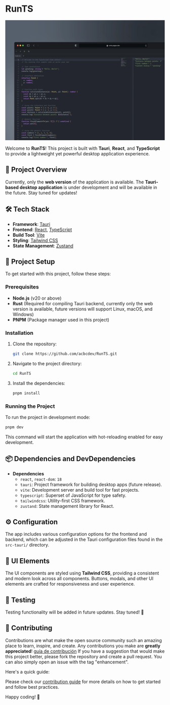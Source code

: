 # RunTS 

![Captura de pantalla en ordenador](./public/runts.webp)

Welcome to **RunTS**! This project is built with **Tauri**, **React**, and **TypeScript** to provide a lightweight yet powerful desktop application experience.

## 🚀 Project Overview

Currently, only the **web version** of the application is available. The **Tauri-based desktop application** is under development and will be available in the future. Stay tuned for updates!

## 🛠 Tech Stack

- **Framework**: [Tauri](https://tauri.app/)
- **Frontend**: [React](https://reactjs.org/), [TypeScript](https://www.typescriptlang.org/)
- **Build Tool**: [Vite](https://vitejs.dev/)
- **Styling**: [Tailwind CSS](https://tailwindcss.com/)
- **State Management**: [Zustand](https://github.com/pmndrs/zustand)

## 📁 Project Setup

To get started with this project, follow these steps:

### Prerequisites
- **Node.js** (v20 or above)
- **Rust** (Required for compiling Tauri backend, currently only the web version is available, future versions will support Linux, macOS, and Windows)
- **PNPM** (Package manager used in this project)

### Installation
1. Clone the repository:
   ```bash
   git clone https://github.com/acbcdev/RunTS.git
   ```
2. Navigate to the project directory:
   ```bash
   cd RunTS
   ```
3. Install the dependencies:
   ```bash
   pnpm install
   ```

### Running the Project
To run the project in development mode:
```bash
pnpm dev
```
This command will start the application with hot-reloading enabled for easy development.

## 📦 Dependencies and DevDependencies

- **Dependencies**
  - `react`, `react-dom`: `18`
  - `tauri`: Project framework for building desktop apps (future release).
  - `vite`: Development server and build tool for fast projects.
  - `typescript`: Superset of JavaScript for type safety.
  - `tailwindcss`: Utility-first CSS framework.
  - `zustand`: State management library for React.

## ⚙️ Configuration
The app includes various configuration options for the frontend and backend, which can be adjusted in the Tauri configuration files found in the `src-tauri/` directory.

## 🎨 UI Elements
The UI components are styled using **Tailwind CSS**, providing a consistent and modern look across all components. Buttons, modals, and other UI elements are crafted for responsiveness and user experience.

## 🧪 Testing
Testing functionality will be added in future updates. Stay tuned! 🚧

## 🤝 Contributing
Contributions are what make the open source community such an amazing place to learn, inspire, and create. Any contributions you make are **greatly appreciated**!
[guía de contribución](https://github.com/acbcdev/RunTS/blob/master/CONTRIBUTING.md)
If you have a suggestion that would make this project better, please fork the repository and create a pull request. You can also simply open an issue with the tag "enhancement".

Here's a quick guide:



Please check our [contribution guide](https://github.com/acbcdev/RunTS/blob/master/CONTRIBUTING.md) for more details on how to get started and follow best practices.

Happy coding! 🚀
